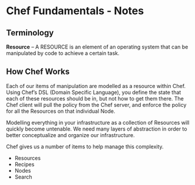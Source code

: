 # Chef Fundamentals - Notes

## Terminology

**Resource** – A RESOURCE is an element of an operating system that can be manipulated by code to achieve a certain task. 

## How Chef Works

Each of our items of manipulation are modelled as a resource within Chef. Using Chef’s DSL (Domain Specific Language), you define the state that each of these resources should be in, but not how to get them there. The Chef client will pull the policy from the Chef server, and enforce the policy for all the Resources on that individual Node.

Modelling everything in your infrastructure as a collection of Resources will quickly become untenable. We need many layers of abstraction in order to better conceptualize and organize our infrastructure.

Chef gives us a number of items to help manage this complexity.

* Resources
* Recipes
* Nodes
* Search








